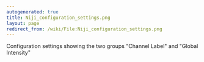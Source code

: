 ```yaml
---
autogenerated: true
title: Niji_configuration_settings.png
layout: page
redirect_from: /wiki/File:Niji_configuration_settings.png
---
```


Configuration settings showing the two groups "Channel Label" and
"Global Intensity"
